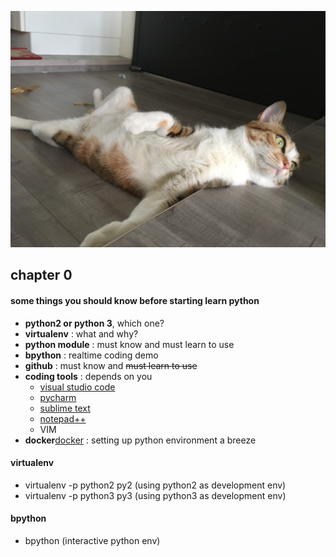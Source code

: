 ![mycat](./mycat.jpg)

## chapter 0

#### some things you  should know before starting learn python

- **python2  or python 3**, which one?
- **virtualenv** : what and why?
- **python module** : must know and must learn to use
- **bpython** : realtime coding demo
- **github** : must know and ~~must learn to use~~ 
- **coding tools** : depends on you
  - [visual studio code](https://code.visualstudio.com/)
  - [pycharm](https://www.jetbrains.com/pycharm/)
  - [sublime text](https://www.sublimetext.com/)
  - [notepad++](https://notepad-plus-plus.org/zh/)
  - VIM
- **docker**[docker](cgh2.github.io/docker101/) : setting up python environment a breeze

#### virtualenv

- virtualenv -p python2 py2 (using python2 as development env)
- virtualenv -p python3 py3 (using python3 as development env)

#### bpython

- bpython (interactive python env)
